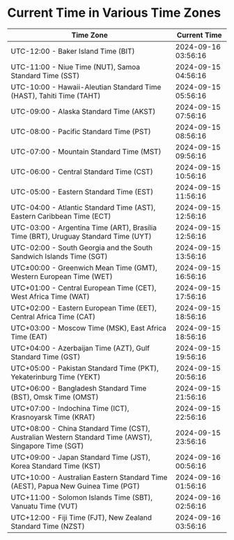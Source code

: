 # Current Time in Various Time Zones

| Time Zone | Current Time |
|-----------|--------------|
| UTC-12:00 - Baker Island Time (BIT) | 2024-09-16 03:56:16 |
| UTC-11:00 - Niue Time (NUT), Samoa Standard Time (SST) | 2024-09-15 04:56:16 |
| UTC-10:00 - Hawaii-Aleutian Standard Time (HAST), Tahiti Time (TAHT) | 2024-09-15 05:56:16 |
| UTC-09:00 - Alaska Standard Time (AKST) | 2024-09-15 07:56:16 |
| UTC-08:00 - Pacific Standard Time (PST) | 2024-09-15 08:56:16 |
| UTC-07:00 - Mountain Standard Time (MST) | 2024-09-15 09:56:16 |
| UTC-06:00 - Central Standard Time (CST) | 2024-09-15 10:56:16 |
| UTC-05:00 - Eastern Standard Time (EST) | 2024-09-15 11:56:16 |
| UTC-04:00 - Atlantic Standard Time (AST), Eastern Caribbean Time (ECT) | 2024-09-15 12:56:16 |
| UTC-03:00 - Argentina Time (ART), Brasília Time (BRT), Uruguay Standard Time (UYT) | 2024-09-15 12:56:16 |
| UTC-02:00 - South Georgia and the South Sandwich Islands Time (SGT) | 2024-09-15 13:56:16 |
| UTC±00:00 - Greenwich Mean Time (GMT), Western European Time (WET) | 2024-09-15 16:56:16 |
| UTC+01:00 - Central European Time (CET), West Africa Time (WAT) | 2024-09-15 17:56:16 |
| UTC+02:00 - Eastern European Time (EET), Central Africa Time (CAT) | 2024-09-15 18:56:16 |
| UTC+03:00 - Moscow Time (MSK), East Africa Time (EAT) | 2024-09-15 18:56:16 |
| UTC+04:00 - Azerbaijan Time (AZT), Gulf Standard Time (GST) | 2024-09-15 19:56:16 |
| UTC+05:00 - Pakistan Standard Time (PKT), Yekaterinburg Time (YEKT) | 2024-09-15 20:56:16 |
| UTC+06:00 - Bangladesh Standard Time (BST), Omsk Time (OMST) | 2024-09-15 21:56:16 |
| UTC+07:00 - Indochina Time (ICT), Krasnoyarsk Time (KRAT) | 2024-09-15 22:56:16 |
| UTC+08:00 - China Standard Time (CST), Australian Western Standard Time (AWST), Singapore Time (SGT) | 2024-09-15 23:56:16 |
| UTC+09:00 - Japan Standard Time (JST), Korea Standard Time (KST) | 2024-09-16 00:56:16 |
| UTC+10:00 - Australian Eastern Standard Time (AEST), Papua New Guinea Time (PGT) | 2024-09-16 01:56:16 |
| UTC+11:00 - Solomon Islands Time (SBT), Vanuatu Time (VUT) | 2024-09-16 02:56:16 |
| UTC+12:00 - Fiji Time (FJT), New Zealand Standard Time (NZST) | 2024-09-16 03:56:16 |
